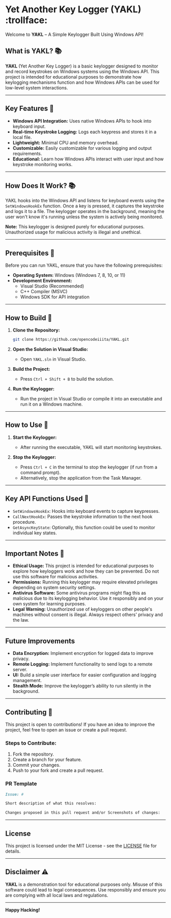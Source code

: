 # Yet Another Key Logger (YAKL) :trollface:

Welcome to **YAKL** – A Simple Keylogger Built Using Windows API!

## What is YAKL? 📚
**YAKL** (Yet Another Key Logger) is a basic keylogger designed to monitor and record keystrokes on Windows systems using the Windows API. This project is intended for educational purposes to demonstrate how keylogging mechanisms function and how Windows APIs can be used for low-level system interactions.

---

## Key Features 🧷

- **Windows API Integration:** Uses native Windows APIs to hook into keyboard input.
- **Real-time Keystroke Logging:** Logs each keypress and stores it in a local file.
- **Lightweight:** Minimal CPU and memory overhead.
- **Customizable:** Easily customizable for various logging and output requirements.
- **Educational:** Learn how Windows APIs interact with user input and how keystroke monitoring works.

---

## How Does It Work? 📚

YAKL hooks into the Windows API and listens for keyboard events using the `SetWindowsHookEx` function. Once a key is pressed, it captures the keystroke and logs it to a file. The keylogger operates in the background, meaning the user won't know it's running unless the system is actively being monitored.

**Note:** This keylogger is designed purely for educational purposes. Unauthorized usage for malicious activity is illegal and unethical.

---

## Prerequisites 🧾

Before you can run YAKL, ensure that you have the following prerequisites:

- **Operating System:** Windows (Windows 7, 8, 10, or 11)
- **Development Environment:**
  - Visual Studio (Recommended)
  - C++ Compiler (MSVC)
  - Windows SDK for API integration

---

## How to Build 🔨

1. **Clone the Repository:**
   ```bash
   git clone https://github.com/opencodeiiita/YAKL.git
   ```

2. **Open the Solution in Visual Studio:**
   - Open `YAKL.sln` in Visual Studio.

3. **Build the Project:**
   - Press `Ctrl + Shift + B` to build the solution.

4. **Run the Keylogger:**
   - Run the project in Visual Studio or compile it into an executable and run it on a Windows machine.

---

## How to Use 🧷

1. **Start the Keylogger:**
   - After running the executable, YAKL will start monitoring keystrokes.

2. **Stop the Keylogger:**
   - Press `Ctrl + C` in the terminal to stop the keylogger (if run from a command prompt).
   - Alternatively, stop the application from the Task Manager.

---

## Key API Functions Used 🚀

- `SetWindowsHookEx`: Hooks into keyboard events to capture keypresses.
- `CallNextHookEx`: Passes the keystroke information to the next hook procedure.
- `GetAsyncKeyState`: Optionally, this function could be used to monitor individual key states.

---

## Important Notes 🧾

- **Ethical Usage:** This project is intended for educational purposes to explore how keyloggers work and how they can be prevented. Do not use this software for malicious activities.
- **Permissions:** Running this keylogger may require elevated privileges depending on system security settings.
- **Antivirus Software:** Some antivirus programs might flag this as malicious due to its keylogging behavior. Use it responsibly and on your own system for learning purposes.
- **Legal Warning:** Unauthorized use of keyloggers on other people's machines without consent is illegal. Always respect others' privacy and the law.

---

## Future Improvements

- **Data Encryption:** Implement encryption for logged data to improve privacy.
- **Remote Logging:** Implement functionality to send logs to a remote server.
- **UI:** Build a simple user interface for easier configuration and logging management.
- **Stealth Mode:** Improve the keylogger’s ability to run silently in the background.

---

## Contributing 📝

This project is open to contributions! If you have an idea to improve the project, feel free to open an issue or create a pull request.

### Steps to Contribute:
1. Fork the repository.
2. Create a branch for your feature.
3. Commit your changes.
4. Push to your fork and create a pull request.

### PR Template 

```markdown
Issue: #

Short description of what this resolves:

Changes proposed in this pull request and/or Screenshots of changes:
```

---

## License

This project is licensed under the MIT License - see the [LICENSE](LICENSE) file for details.

---

## Disclaimer ⚠️

**YAKL** is a demonstration tool for educational purposes only. Misuse of this software could lead to legal consequences. Use responsibly and ensure you are complying with all local laws and regulations.

---

**Happy Hacking!**
